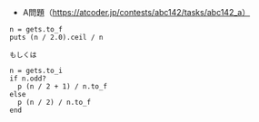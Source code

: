 - A問題（https://atcoder.jp/contests/abc142/tasks/abc142_a）

```
n = gets.to_f
puts (n / 2.0).ceil / n

もしくは

n = gets.to_i
if n.odd?
  p (n / 2 + 1) / n.to_f
else 
  p (n / 2) / n.to_f
end
```
